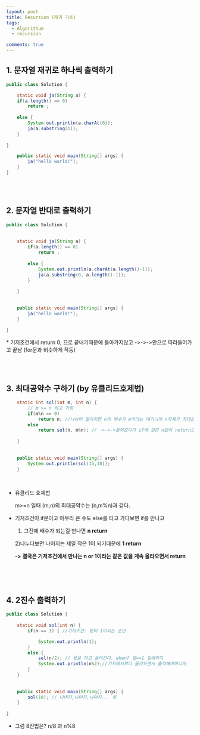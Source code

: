 ```yaml
---
layout: post
title: Recursion (재귀 기초)
tags:
  - Algorithum
  - recursion

comments: true
---
```


## 1. 문자열 재귀로 하나씩 출력하기		

```java
public class Solution {

    static void ja(String a) {
	if(a.length() == 0)
		return ;
	
	else {
		System.out.println(a.charAt(0));
		ja(a.substring(1));
	}
	
}

    public static void main(String[] args) {
        ja("hello world!");
    }
}
```

<br><br>

## 2. 문자열 반대로 출력하기

```java
public class Solution {
	
	
	static void ja(String a) {
		if(a.length() == 0)
			return ;
		
		else {
			System.out.println(a.charAt(a.length()-1));
			ja(a.substring(0, a.length()-1));
		}
		
	}
	
	
	public static void main(String[] args) {
		ja("hello world!");
	}
	
}
```

﻿* 기저조건에서 return 0; 으로 끝내기때문에 돌아가지않고 ->->->안으로 따라들어가고 끝남 (for문과 비슷하게 작동) 

<br>

<br>

## 3. 최대공약수 구하기 (by 유클리드호제법)

```java
	static int sol(int m, int n) {
		// m >= n 라고 가정
		if(m%n == 0)
			return n; //나뉘어 떨어지면 n의 배수가 m이라는 얘기니까 n자체가 최대공약수
		else
			return sol(n, m%n); // ->->->들어갔다가 if에 걸린 n값이 return으로 돌아옴
		
	}
	
	
	public static void main(String[] args) {
		System.out.println(sol(15,10));
	}

```

﻿

* 유클리드 호제법

  m>=n 일때 (m,n)의 최대공약수는 (n,m%n)과 같다.

* 기저조건이 if문이고 아무리 큰 수도 else를 타고 가다보면 if를 만나고

  1) 그전에 배수가 되는걸 만나면 **n return**

  2)나누다보면 나머지는 제일 작은 1이 되기때문에 **1 return**

  **-> 결국은 기저조건에서 만나는 n or 1이라는 같은 값을 계속 올라오면서 return**

﻿<br>

<br>

## 4. 2진수 출력하기

```java
public class Solution {
		
	static void sol(int n) {
		if(n == 1) { //기저조건: 몫이 1이되는 순간 

			System.out.println(1);
		}
		else {
			sol(n/2); // 몫을 타고 들어간다. when? 몫==1 일때까지
			System.out.println(n%2);//기저에서부터 올라오면서 출력해야하니까
		}
	}
	
	
	public static void main(String[] args) {
		sol(10); // 나머지,나머지,나머지... 몫
	}
	
}
```

* 그럼 8진법은? n/8 과 n%8 



<br>

<br>